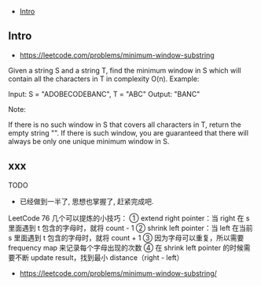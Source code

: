 - [Intro](#intro)

## Intro

- https://leetcode.com/problems/minimum-window-substring

Given a string S and a string T, find the minimum window in S which will contain all the characters in T in complexity O(n).
Example:

Input: S = "ADOBECODEBANC", T = "ABC"
Output: "BANC"

Note:

If there is no such window in S that covers all characters in T, return the empty string "".
If there is such window, you are guaranteed that there will always be only one unique minimum window in S.





## xxx

TODO
- 已经做到一半了, 思想也掌握了, 赶紧完成吧.







LeetCode 76 几个可以提炼的小技巧：
① extend right pointer：当 right 在 s 里面遇到 t 包含的字母时，就将 count - 1
② shrink left pointer：当 left 在当前 s 里面遇到 t 包含的字母时，就将 count + 1
③ 因为字母可以重复，所以需要 frequency map 来记录每个字母出现的次数
④ 在 shrink left pointer 的时候需要不断 update result，找到最小 distance（right - left）
















- https://leetcode.com/problems/minimum-window-substring/

```py


```


```py


```
